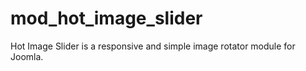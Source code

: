 # mod_hot_image_slider
Hot Image Slider is a responsive and simple image rotator module for Joomla.
